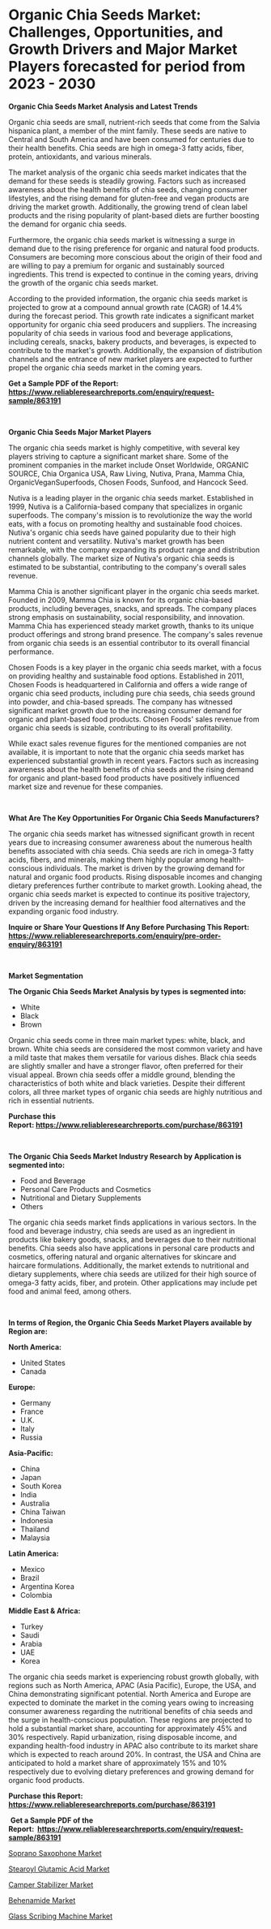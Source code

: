 <p><h1>Organic Chia Seeds Market: Challenges, Opportunities, and Growth Drivers and Major Market Players forecasted for period from 2023 - 2030</h1></p><p><strong>Organic Chia Seeds Market Analysis and Latest Trends</strong></p>
<p><p>Organic chia seeds are small, nutrient-rich seeds that come from the Salvia hispanica plant, a member of the mint family. These seeds are native to Central and South America and have been consumed for centuries due to their health benefits. Chia seeds are high in omega-3 fatty acids, fiber, protein, antioxidants, and various minerals.</p><p>The market analysis of the organic chia seeds market indicates that the demand for these seeds is steadily growing. Factors such as increased awareness about the health benefits of chia seeds, changing consumer lifestyles, and the rising demand for gluten-free and vegan products are driving the market growth. Additionally, the growing trend of clean label products and the rising popularity of plant-based diets are further boosting the demand for organic chia seeds.</p><p>Furthermore, the organic chia seeds market is witnessing a surge in demand due to the rising preference for organic and natural food products. Consumers are becoming more conscious about the origin of their food and are willing to pay a premium for organic and sustainably sourced ingredients. This trend is expected to continue in the coming years, driving the growth of the organic chia seeds market.</p><p>According to the provided information, the organic chia seeds market is projected to grow at a compound annual growth rate (CAGR) of 14.4% during the forecast period. This growth rate indicates a significant market opportunity for organic chia seed producers and suppliers. The increasing popularity of chia seeds in various food and beverage applications, including cereals, snacks, bakery products, and beverages, is expected to contribute to the market's growth. Additionally, the expansion of distribution channels and the entrance of new market players are expected to further propel the organic chia seeds market in the coming years.</p></p>
<p><strong>Get a Sample PDF of the Report:&nbsp; <a href="https://www.reliableresearchreports.com/enquiry/request-sample/863191">https://www.reliableresearchreports.com/enquiry/request-sample/863191</a></strong></p>
<p>&nbsp;</p>
<p><strong>Organic Chia Seeds Major Market Players</strong></p>
<p><p>The organic chia seeds market is highly competitive, with several key players striving to capture a significant market share. Some of the prominent companies in the market include Onset Worldwide, ORGANIC SOURCE, Chia Organica USA, Raw Living, Nutiva, Prana, Mamma Chia, OrganicVeganSuperfoods, Chosen Foods, Sunfood, and Hancock Seed.</p><p>Nutiva is a leading player in the organic chia seeds market. Established in 1999, Nutiva is a California-based company that specializes in organic superfoods. The company's mission is to revolutionize the way the world eats, with a focus on promoting healthy and sustainable food choices. Nutiva's organic chia seeds have gained popularity due to their high nutrient content and versatility. Nutiva's market growth has been remarkable, with the company expanding its product range and distribution channels globally. The market size of Nutiva's organic chia seeds is estimated to be substantial, contributing to the company's overall sales revenue.</p><p>Mamma Chia is another significant player in the organic chia seeds market. Founded in 2009, Mamma Chia is known for its organic chia-based products, including beverages, snacks, and spreads. The company places strong emphasis on sustainability, social responsibility, and innovation. Mamma Chia has experienced steady market growth, thanks to its unique product offerings and strong brand presence. The company's sales revenue from organic chia seeds is an essential contributor to its overall financial performance.</p><p>Chosen Foods is a key player in the organic chia seeds market, with a focus on providing healthy and sustainable food options. Established in 2011, Chosen Foods is headquartered in California and offers a wide range of organic chia seed products, including pure chia seeds, chia seeds ground into powder, and chia-based spreads. The company has witnessed significant market growth due to the increasing consumer demand for organic and plant-based food products. Chosen Foods' sales revenue from organic chia seeds is sizable, contributing to its overall profitability.</p><p>While exact sales revenue figures for the mentioned companies are not available, it is important to note that the organic chia seeds market has experienced substantial growth in recent years. Factors such as increasing awareness about the health benefits of chia seeds and the rising demand for organic and plant-based food products have positively influenced market size and revenue for these companies.</p></p>
<p>&nbsp;</p>
<p><strong>What Are The Key Opportunities For Organic Chia Seeds Manufacturers?</strong></p>
<p><p>The organic chia seeds market has witnessed significant growth in recent years due to increasing consumer awareness about the numerous health benefits associated with chia seeds. Chia seeds are rich in omega-3 fatty acids, fibers, and minerals, making them highly popular among health-conscious individuals. The market is driven by the growing demand for natural and organic food products. Rising disposable incomes and changing dietary preferences further contribute to market growth. Looking ahead, the organic chia seeds market is expected to continue its positive trajectory, driven by the increasing demand for healthier food alternatives and the expanding organic food industry.</p></p>
<p><strong>Inquire or Share Your Questions If Any Before Purchasing This Report: <a href="https://www.reliableresearchreports.com/enquiry/pre-order-enquiry/863191">https://www.reliableresearchreports.com/enquiry/pre-order-enquiry/863191</a></strong></p>
<p>&nbsp;</p>
<p><strong>Market Segmentation</strong></p>
<p><strong>The Organic Chia Seeds Market Analysis by types is segmented into:</strong></p>
<p><ul><li>White</li><li>Black</li><li>Brown</li></ul></p>
<p><p>Organic chia seeds come in three main market types: white, black, and brown. White chia seeds are considered the most common variety and have a mild taste that makes them versatile for various dishes. Black chia seeds are slightly smaller and have a stronger flavor, often preferred for their visual appeal. Brown chia seeds offer a middle ground, blending the characteristics of both white and black varieties. Despite their different colors, all three market types of organic chia seeds are highly nutritious and rich in essential nutrients.</p></p>
<p><strong>Purchase this Report:&nbsp;<a href="https://www.reliableresearchreports.com/purchase/863191">https://www.reliableresearchreports.com/purchase/863191</a></strong></p>
<p>&nbsp;</p>
<p><strong>The Organic Chia Seeds Market Industry Research by Application is segmented into:</strong></p>
<p><ul><li>Food and Beverage</li><li>Personal Care Products and Cosmetics</li><li>Nutritional and Dietary Supplements</li><li>Others</li></ul></p>
<p><p>The organic chia seeds market finds applications in various sectors. In the food and beverage industry, chia seeds are used as an ingredient in products like bakery goods, snacks, and beverages due to their nutritional benefits. Chia seeds also have applications in personal care products and cosmetics, offering natural and organic alternatives for skincare and haircare formulations. Additionally, the market extends to nutritional and dietary supplements, where chia seeds are utilized for their high source of omega-3 fatty acids, fiber, and protein. Other applications may include pet food and animal feed, among others.</p></p>
<p>&nbsp;</p>
<p><strong>In terms of Region, the Organic Chia Seeds Market Players available by Region are:</strong></p>
<p>
    <p> <strong> North America: </strong>
        <ul>
            <li>United States</li>
            <li>Canada</li>
        </ul>
        </p> 
    <p> <strong> Europe: </strong>
        <ul>
            <li>Germany</li>
            <li>France</li>
            <li>U.K.</li>
            <li>Italy</li>
            <li>Russia</li>
        </ul>
        </p> 
    <p> <strong> Asia-Pacific: </strong>
        <ul>
            <li>China</li>
            <li>Japan</li>
            <li>South Korea</li>
            <li>India</li>
            <li>Australia</li>
            <li>China Taiwan</li>
            <li>Indonesia</li>
            <li>Thailand</li>
            <li>Malaysia</li>
        </ul>
        </p> 
    <p> <strong> Latin America: </strong>
        <ul>
            <li>Mexico</li>
            <li>Brazil</li>
            <li>Argentina Korea</li>
            <li>Colombia</li>
        </ul>
        </p> 
    <p> <strong> Middle East & Africa: </strong>
        <ul>
            <li>Turkey</li>
            <li>Saudi</li>
            <li>Arabia</li>
            <li>UAE</li>
            <li>Korea</li>
        </ul>
    </p>
    </p>
<p><p>The organic chia seeds market is experiencing robust growth globally, with regions such as North America, APAC (Asia Pacific), Europe, the USA, and China demonstrating significant potential. North America and Europe are expected to dominate the market in the coming years owing to increasing consumer awareness regarding the nutritional benefits of chia seeds and the surge in health-conscious population. These regions are projected to hold a substantial market share, accounting for approximately 45% and 30% respectively. Rapid urbanization, rising disposable income, and expanding health-food industry in APAC also contribute to its market share which is expected to reach around 20%. In contrast, the USA and China are anticipated to hold a market share of approximately 15% and 10% respectively due to evolving dietary preferences and growing demand for organic food products.</p></p>
<p><strong>Purchase this Report: <a href="https://www.reliableresearchreports.com/purchase/863191">https://www.reliableresearchreports.com/purchase/863191</a></strong></p>
<p>&nbsp;<strong>Get a Sample PDF of the Report:&nbsp;&nbsp;<a href="https://www.reliableresearchreports.com/enquiry/request-sample/863191">https://www.reliableresearchreports.com/enquiry/request-sample/863191</a></strong></p>
<p><strong></strong></p>
<p><p><a href="https://medium.com/@aniket.reportprime23/soprano-saxophone-market-analysis-its-cagr-market-segmentation-and-global-industry-overview-f42c38c52623">Soprano Saxophone Market</a></p><p><a href="https://github.com/vimar16th/Market-Research-Report-List-1/blob/main/stearoyl-glutamic-acid-market.md">Stearoyl Glutamic Acid Market</a></p><p><a href="https://medium.com/@cletaturner879789/camper-stabilizer-market-size-and-market-trends-complete-industry-overview-2023-to-2030-59b33d21c296">Camper Stabilizer Market</a></p><p><a href="https://github.com/sofayahoo2023/Market-Research-Report-List-1/blob/main/behenamide-market.md">Behenamide Market</a></p><p><a href="https://medium.com/@drakesporer988/glass-scribing-machine-market-comprehensive-assessment-by-type-application-and-geography-f4a6ff626493">Glass Scribing Machine Market</a></p></p>